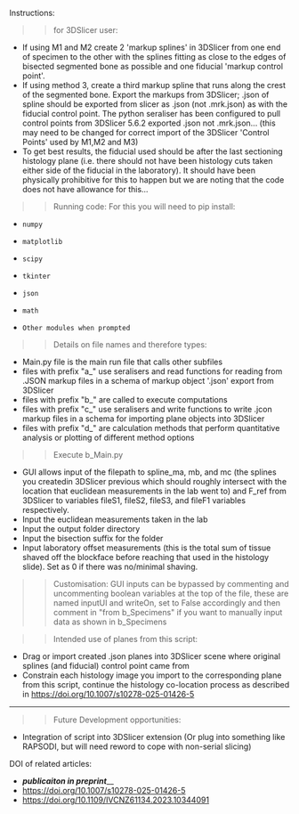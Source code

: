 Instructions:
>>for 3DSlicer user:
- If using M1 and M2 create 2 'markup splines' in 3DSlicer from one end of specimen to the other with the splines fitting as close to the edges of bisected segmented bone as possible and one fiducial 'markup control point'. 
- If using method 3, create a third markup spline that runs along the crest of the segmented bone. Export the markups from 3DSlicer; .json of spline should be exported from slicer as .json (not .mrk.json) as with the fiducial control point. The python seraliser has been configured to pull control points from 3DSlicer 5.6.2 exported .json not .mrk.json... (this may need to be changed for correct import of the 3DSlicer 'Control Points' used by M1,M2 and M3)
- To get best results, the fiducial used should be after the last sectioning histology plane (i.e. there should not have been histology cuts taken either side of the fiducial in the laboratory). It should have been physically prohibitive for this to happen but we are noting that the code does not have allowance for this...

>>Running code:
For this you will need to pip install:
-     numpy
-     matplotlib
-     scipy
-     tkinter
-     json
-     math
-     Other modules when prompted

>>Details on file names and therefore types:
- Main.py file is the main run file that calls other subfiles
- files with prefix "a_" use seralisers and read functions for reading from .JSON markup files in a schema of markup object '.json' export from 3DSlicer
- files with prefix "b_" are called to execute computations 
- files with prefix "c_" use seralisers and write functions to write .jcon markup files in a schema for importing plane objects into 3DSlicer
- files with prefix "d_" are calculation methods that perform quantitative analysis or plotting of different method options

>> Execute b_Main.py
- GUI allows input of the filepath to spline_ma, mb, and mc (the splines you createdin 3DSlicer previous which should roughly intersect with the location that euclidean measurements in the lab went to) and F_ref from 3DSlicer to variables fileS1, fileS2, fileS3, and fileF1 variables respectively.
- Input the euclidean measurements taken in the lab
- Input the output folder directory
- Input the bisection suffix for the folder
- Input laboratory offset measurements (this is the total sum of tissue shaved off the blockface before reaching that used in the histology slide). Set as 0 if there was no/minimal shaving.
 
>> Customisation:
GUI inputs can be bypassed by commenting and uncommenting boolean variables at the top of the file, these are named inputUI and writeOn, set to False accordingly and then comment in "from b_Specimens" if you want to manually input data as shown in b_Specimens

>> Intended use of planes from this script:
- Drag or import created .json planes into 3DSlicer scene where original splines (and fiducial) control point came from
- Constrain each histology image you import to the corresponding plane from this script, continue the histology co-location process as described in https://doi.org/10.1007/s10278-025-01426-5

***********
>> Future Development opportunities:
- Integration of script into 3DSlicer extension (Or plug into something like RAPSODI, but will need reword to cope with non-serial slicing)

DOI of related articles:
- _________publicaiton in preprint___________
- https://doi.org/10.1007/s10278-025-01426-5
- https://doi.org/10.1109/IVCNZ61134.2023.10344091